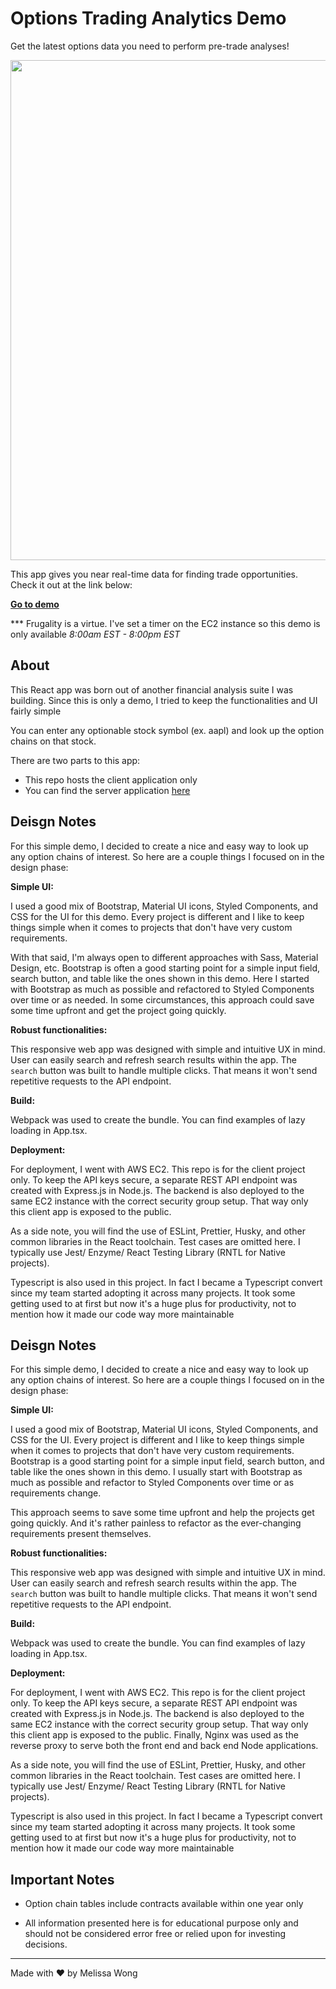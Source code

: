 # Options Trading Analytics Demo

Get the latest options data you need to perform pre-trade analyses!

<img src="https://i.ibb.co/128Cnj6/options-project-gif.gif" width="800" />

This app gives you near real-time data for finding trade opportunities. Check it out at the link below:


[**Go to demo**](http://52.39.121.151/)

*** Frugality is a virtue. I've set a timer on the EC2 instance so this demo is only available *8:00am EST - 8:00pm EST*

## About

This React app was born out of another financial analysis suite I was building. Since this is only a demo, I tried to keep the functionalities and UI fairly simple

You can enter any optionable stock symbol (ex. aapl) and look up the option chains on that stock.

There are two parts to this app:

- This repo hosts the client application only
- You can find the server application [here](https://github.com/melissakw/optionsServer)

## Deisgn Notes

For this simple demo, I decided to create a nice and easy way to look up any option chains of interest. So here are a couple things I focused on in the design phase:

**Simple UI:**

I used a good mix of Bootstrap, Material UI icons, Styled Components, and CSS for the UI for this demo. Every project is different and I like to keep things simple when it comes to projects that don't have very custom requirements.

With that said, I'm always open to different approaches with Sass, Material Design, etc. Bootstrap is often a good starting point for a simple input field, search button, and table like the ones shown in this demo. Here I started with Bootstrap as much as possible and refactored to Styled Components over time or as needed. In some circumstances, this approach could save some time upfront and get the project going quickly.

**Robust functionalities:**

This responsive web app was designed with simple and intuitive UX in mind. User can easily search and refresh search results within the app. The `search` button was built to handle multiple clicks. That means it won't send repetitive requests to the API endpoint.

**Build:**

Webpack was used to create the bundle. You can find examples of lazy loading in App.tsx.

**Deployment:**

For deployment, I went with AWS EC2. This repo is for the client project only. To keep the API keys secure, a separate REST API endpoint was created with Express.js in Node.js. The backend is also deployed to the same EC2 instance with the correct security group setup. That way only this client app is exposed to the public.

As a side note, you will find the use of ESLint, Prettier, Husky, and other common libraries in the React toolchain. Test cases are omitted here. I typically use Jest/ Enzyme/ React Testing Library (RNTL for Native projects).

Typescript is also used in this project. In fact I became a Typescript convert since my team started adopting it across many projects. It took some getting used to at first but now it's a huge plus for productivity, not to mention how it made our code way more maintainable

## Deisgn Notes

For this simple demo, I decided to create a nice and easy way to look up any option chains of interest. So here are a couple things I focused on in the design phase:

**Simple UI:**

I used a good mix of Bootstrap, Material UI icons, Styled Components, and CSS for the UI. Every project is different and I like to keep things simple when it comes to projects that don't have very custom requirements. Bootstrap is a good starting point for a simple input field, search button, and table like the ones shown in this demo. I usually start with Bootstrap as much as possible and refactor to Styled Components over time or as requirements change.

This approach seems to save some time upfront and help the projects get going quickly. And it's rather painless to refactor as the ever-changing requirements present themselves. 
 
**Robust functionalities:**

This responsive web app was designed with simple and intuitive UX in mind. User can easily search and refresh search results within the app. The ```search``` button was built to handle multiple clicks. That means it won't send repetitive requests to the API endpoint.

**Build:**

Webpack was used to create the bundle. You can find examples of lazy loading in App.tsx.

**Deployment:**

For deployment, I went with AWS EC2. This repo is for the client project only. To keep the API keys secure, a separate REST API endpoint was created with Express.js in Node.js. The backend is also deployed to the same EC2 instance with the correct security group setup. That way only this client app is exposed to the public. Finally, Nginx was used as the reverse proxy to serve both the front end and back end Node applications.

As a side note, you will find the use of ESLint, Prettier, Husky, and other common libraries in the React toolchain. Test cases are omitted here. I typically use Jest/ Enzyme/ React Testing Library (RNTL for Native projects).

Typescript is also used in this project. In fact I became a Typescript convert since my team started adopting it across many projects. It took some getting used to at first but now it's a huge plus for productivity, not to mention how it made our code way more maintainable 


## Important Notes

- Option chain tables include contracts available within one year only

- All information presented here is for educational purpose only and should not be considered error free or relied upon for investing decisions.

---

Made with ❤️ by Melissa Wong
